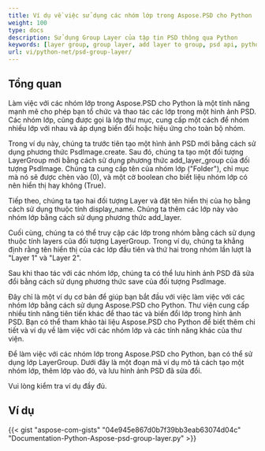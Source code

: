 ```yaml
---
title: Ví dụ về việc sử dụng các nhóm lớp trong Aspose.PSD cho Python
weight: 100
type: docs
description: Sử dụng Group Layer của tập tin PSD thông qua Python
keywords: [layer group, group layer, add layer to group, psd api, python, code sample]
url: vi/python-net/psd-group-layer/
---
```


## **Tổng quan**

Làm việc với các nhóm lớp trong Aspose.PSD cho Python là một tính năng mạnh mẽ cho phép bạn tổ chức và thao tác các lớp trong một hình ảnh PSD. Các nhóm lớp, cũng được gọi là lớp thư mục, cung cấp một cách để nhóm nhiều lớp với nhau và áp dụng biến đổi hoặc hiệu ứng cho toàn bộ nhóm.

Trong ví dụ này, chúng ta trước tiên tạo một hình ảnh PSD mới bằng cách sử dụng phương thức PsdImage.create. Sau đó, chúng ta tạo một đối tượng LayerGroup mới bằng cách sử dụng phương thức add_layer_group của đối tượng PsdImage. Chúng ta cung cấp tên của nhóm lớp ("Folder"), chỉ mục mà nó sẽ được chèn vào (0), và một cờ boolean cho biết liệu nhóm lớp có nên hiển thị hay không (True).

Tiếp theo, chúng ta tạo hai đối tượng Layer và đặt tên hiển thị của họ bằng cách sử dụng thuộc tính display_name. Chúng ta thêm các lớp này vào nhóm lớp bằng cách sử dụng phương thức add_layer.

Cuối cùng, chúng ta có thể truy cập các lớp trong nhóm bằng cách sử dụng thuộc tính layers của đối tượng LayerGroup. Trong ví dụ, chúng ta khẳng định rằng tên hiển thị của các lớp đầu tiên và thứ hai trong nhóm lần lượt là "Layer 1" và "Layer 2".

Sau khi thao tác với các nhóm lớp, chúng ta có thể lưu hình ảnh PSD đã sửa đổi bằng cách sử dụng phương thức save của đối tượng PsdImage.

Đây chỉ là một ví dụ cơ bản để giúp bạn bắt đầu với việc làm việc với các nhóm lớp bằng cách sử dụng Aspose.PSD cho Python. Thư viện cung cấp nhiều tính năng tiên tiến khác để thao tác và biến đổi lớp trong hình ảnh PSD. Bạn có thể tham khảo tài liệu Aspose.PSD cho Python để biết thêm chi tiết và ví dụ về làm việc với các nhóm lớp và các tính năng khác của thư viện.

Để làm việc với các nhóm lớp trong Aspose.PSD cho Python, bạn có thể sử dụng lớp LayerGroup. Dưới đây là một đoạn mã ví dụ mô tả cách tạo một nhóm lớp, thêm lớp vào đó, và lưu hình ảnh PSD đã sửa đổi.

Vui lòng kiểm tra ví dụ đầy đủ.

## **Ví dụ**
{{< gist "aspose-com-gists" "04e945e867d0b7f39bb3eab63074d04c" "Documentation-Python-Aspose-psd-group-layer.py" >}}

